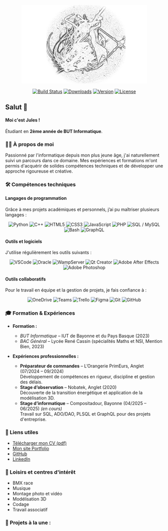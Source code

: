 <p align="center">
  <a href="https://jvlatrille.github.io/vitrine/" target="_blank">
    <img src="./pfp%20Soul%20Eater%20fond%20noir.png" width="400" alt="Logo de Jules">
  </a>
</p>

<p align="center">
  <a href="#"><img src="https://img.shields.io/badge/build-passing-brightgreen.svg" alt="Build Status"></a>
  <a href="#"><img src="https://img.shields.io/badge/downloads-1234-blue.svg" alt="Downloads"></a>
  <a href="#"><img src="https://img.shields.io/badge/version-1.0.0-orange.svg" alt="Version"></a>
  <a href="#"><img src="https://img.shields.io/badge/license-MIT-green.svg" alt="License"></a>
</p>

## Salut 👋

#### Moi c'est Jules !
Étudiant en **2ème année de BUT Informatique**.

### 🧑‍💻 À propos de moi
Passionné par l'informatique depuis mon plus jeune âge, j'ai naturellement suivi un parcours dans ce domaine. Mes expériences et formations m'ont permis d'acquérir de solides compétences techniques et de développer une approche rigoureuse et créative.

### 🛠️ Compétences techniques

#### Langages de programmation
Grâce à mes projets académiques et personnels, j’ai pu maîtriser plusieurs langages :

<div align="center">
  <img src="https://cdn.jsdelivr.net/gh/devicons/devicon/icons/python/python-original.svg" alt="Python" width="40" height="40" />
  <img src="https://cdn.jsdelivr.net/gh/devicons/devicon/icons/cplusplus/cplusplus-original.svg" alt="C++" width="40" height="40" />
  <img src="https://cdn.jsdelivr.net/gh/devicons/devicon/icons/html5/html5-original.svg" alt="HTML5" width="40" height="40" />
  <img src="https://cdn.jsdelivr.net/gh/devicons/devicon/icons/css3/css3-original.svg" alt="CSS3" width="40" height="40" />
  <img src="https://cdn.jsdelivr.net/gh/devicons/devicon/icons/javascript/javascript-original.svg" alt="JavaScript" width="40" height="40" />
  <img src="https://cdn.jsdelivr.net/gh/devicons/devicon/icons/php/php-original.svg" alt="PHP" width="40" height="40" />
  <img src="https://cdn.jsdelivr.net/gh/devicons/devicon/icons/mysql/mysql-original.svg" alt="SQL / MySQL" width="40" height="40" />
  <img src="https://cdn.jsdelivr.net/gh/devicons/devicon/icons/bash/bash-original.svg" alt="Bash" width="40" height="40" />
  <img src="https://cdn.jsdelivr.net/gh/devicons/devicon/icons/graphql/graphql-plain.svg" alt="GraphQL" width="40" height="40" />
  <!-- ExtendScript n'a pas de logo officiel -->
</div>

#### Outils et logiciels
J'utilise régulièrement les outils suivants :

<div align="center">
  <img src="https://cdn.jsdelivr.net/gh/devicons/devicon/icons/vscode/vscode-original.svg" alt="VSCode" width="40" height="40" />
  <img src="https://upload.wikimedia.org/wikipedia/commons/5/50/Oracle_logo.svg" alt="Oracle" width="40" height="40" />
  <img src="https://upload.wikimedia.org/wikipedia/commons/f/f8/WampServer-logo.png" alt="WampServer" width="40" height="40" />
  <img src="https://upload.wikimedia.org/wikipedia/commons/0/0b/Qt_logo_2016.svg" alt="Qt Creator" width="40" height="40" />
  <img src="https://upload.wikimedia.org/wikipedia/commons/thumb/c/cb/Adobe_After_Effects_CC_icon.svg/2101px-Adobe_After_Effects_CC_icon.svg.png" alt="Adobe After Effects" width="40" height="40" />
  <img src="https://upload.wikimedia.org/wikipedia/commons/a/af/Adobe_Photoshop_CC_icon.svg" alt="Adobe Photoshop" width="40" height="40" />
  <!-- Pour Marionnet, le logo officiel n'est pas disponible -->
</div>

#### Outils collaboratifs
Pour le travail en équipe et la gestion de projets, je fais confiance à :

<div align="center">
  <img src="https://upload.wikimedia.org/wikipedia/commons/thumb/3/3c/Microsoft_Office_OneDrive_%282019%E2%80%93present%29.svg/1200px-Microsoft_Office_OneDrive_%282019%E2%80%93present%29.svg.png" alt="OneDrive" width="40" height="40" />
  <img src="https://upload.wikimedia.org/wikipedia/commons/thumb/c/c9/Microsoft_Office_Teams_%282018%E2%80%93present%29.svg/800px-Microsoft_Office_Teams_%282018%E2%80%93present%29.svg.png" alt="Teams" width="40" height="40" />
  <img src="https://cdn.worldvectorlogo.com/logos/trello.svg" alt="Trello" width="40" height="40" />
  <img src="https://cdn.jsdelivr.net/gh/devicons/devicon/icons/figma/figma-original.svg" alt="Figma" width="40" height="40" />
  <img src="https://cdn.jsdelivr.net/gh/devicons/devicon/icons/git/git-original.svg" alt="Git" width="40" height="40" />
  <img src="https://cdn.jsdelivr.net/gh/devicons/devicon/icons/github/github-original.svg" alt="GitHub" width="40" height="40" />
</div>

### 🎓 Formation & Expériences
- **Formation :**
  - *BUT Informatique* – IUT de Bayonne et du Pays Basque (2023)
  - *BAC Général* – Lycée René Cassin (spécialités Maths et NSI, Mention Bien, 2023)

- **Expériences professionnelles :**
  - **Préparateur de commandes** – L’Orangerie PrimEurs, Anglet (07/2024 – 09/2024)  
    Développement de compétences en rigueur, discipline et gestion des délais.
  - **Stage d’observation** – Nobatek, Anglet (2020)  
    Découverte de la transition énergétique et application de la modélisation 3D.
  - **Stage d’informatique** – Compositadour, Bayonne (04/2025 – 06/2025) *(en cours)*  
    Travail sur SQL, ADO/DAO, PLSQL et GraphQL pour des projets d'entreprise.

### 🔗 Liens utiles
- [Télécharger mon CV (pdf)](./CV.pdf)
- [Mon site Portfolio](https://lord404.alwaysdata.net/)
- [GitHub](https://github.com/jvlatrille)
- [LinkedIn](https://www.linkedin.com/in/julesvinetlatrille/)

### 🎯 Loisirs et centres d'intérêt
- BMX race
- Musique
- Montage photo et vidéo
- Modélisation 3D
- Codage
- Travail associatif

<!-- N'hésitez pas à consulter mes projets et à me contacter pour toute collaboration ou question ! -->

### 🚀 Projets à la une :
